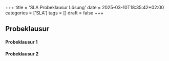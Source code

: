 +++
title = 'SLA Probeklausur Lösung'
date = 2025-03-10T18:35:42+02:00
categories = ['SLA']
tags = []
draft = false
+++

Probeklausur
-------------

#### Probeklausur 1
#### Probeklausur 2

